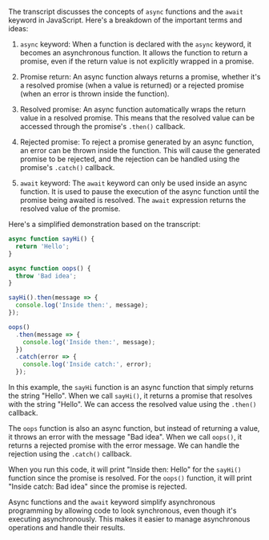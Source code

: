 The transcript discusses the concepts of `async` functions and the `await` keyword in JavaScript. Here's a breakdown of the important terms and ideas:

1. `async` keyword: When a function is declared with the `async` keyword, it becomes an asynchronous function. It allows the function to return a promise, even if the return value is not explicitly wrapped in a promise.

2. Promise return: An async function always returns a promise, whether it's a resolved promise (when a value is returned) or a rejected promise (when an error is thrown inside the function).

3. Resolved promise: An async function automatically wraps the return value in a resolved promise. This means that the resolved value can be accessed through the promise's `.then()` callback.

4. Rejected promise: To reject a promise generated by an async function, an error can be thrown inside the function. This will cause the generated promise to be rejected, and the rejection can be handled using the promise's `.catch()` callback.

5. `await` keyword: The `await` keyword can only be used inside an async function. It is used to pause the execution of the async function until the promise being awaited is resolved. The `await` expression returns the resolved value of the promise.

Here's a simplified demonstration based on the transcript:

```javascript
async function sayHi() {
  return 'Hello';
}

async function oops() {
  throw 'Bad idea';
}

sayHi().then(message => {
  console.log('Inside then:', message);
});

oops()
  .then(message => {
    console.log('Inside then:', message);
  })
  .catch(error => {
    console.log('Inside catch:', error);
  });
```

In this example, the `sayHi` function is an async function that simply returns the string "Hello". When we call `sayHi()`, it returns a promise that resolves with the string "Hello". We can access the resolved value using the `.then()` callback.

The `oops` function is also an async function, but instead of returning a value, it throws an error with the message "Bad idea". When we call `oops()`, it returns a rejected promise with the error message. We can handle the rejection using the `.catch()` callback.

When you run this code, it will print "Inside then: Hello" for the `sayHi()` function since the promise is resolved. For the `oops()` function, it will print "Inside catch: Bad idea" since the promise is rejected.

Async functions and the `await` keyword simplify asynchronous programming by allowing code to look synchronous, even though it's executing asynchronously. This makes it easier to manage asynchronous operations and handle their results.